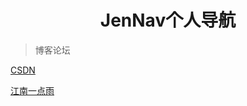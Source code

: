 <h1 align="center">JenNav个人导航</h1>

> 博客论坛

[CSDN](https://www.csdn.net/)

[江南一点雨](http://itboyhub.com/)
